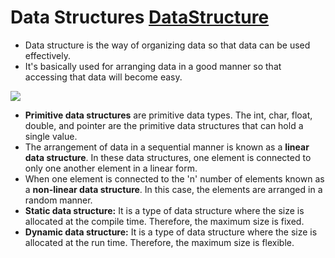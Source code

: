 # Data Structures   [DataStructure](https://www.javatpoint.com/data-structure-introduction)
- Data structure is the way of organizing data so that data can be used effectively.
- It's basically used for arranging data in a good manner so that accessing that data will become easy.

![](https://static.javatpoint.com/ds/images/ds-introduction.png)

- **Primitive data structures** are primitive data types. The int, char, float, double, and pointer are the primitive data structures that can hold a single value.
- The arrangement of data in a sequential manner is known as a **linear data structure**. In these data structures, one element is connected to only one another element in a linear form.
- When one element is connected to the 'n' number of elements known as a **non-linear data structure**. In this case, the elements are arranged in a random manner.
- **Static data structure:** It is a type of data structure where the size is allocated at the compile time. Therefore, the maximum size is fixed.
- **Dynamic data structure:** It is a type of data structure where the size is allocated at the run time. Therefore, the maximum size is flexible.